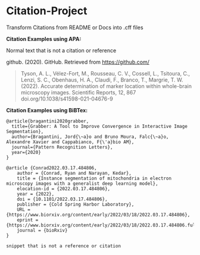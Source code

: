 # Citation-Project
Transform Citations from README or Docs into .cff files

**Citation Examples using APA:**

Normal text that is not a citation or reference

github. (2020). GitHub. Retrieved from https://github.com/

> Tyson, A. L., Vélez-Fort, M., Rousseau, C. V., Cossell, L., Tsitoura, C., Lenzi, S. C., Obenhaus, H. A., Claudi, F., Branco, T., Margrie, T. W. (2022). Accurate determination of marker location within whole-brain microscopy images. Scientific Reports, 12, 867 doi.org/10.1038/s41598-021-04676-9


**Citation Examples using BiBTex:**
```
@article{bragantini2020grabber,
  title={Grabber: A Tool to Improve Convergence in Interactive Image Segmentation},
  author={Bragantini, Jord{\~a}o and Bruno Moura, Falc{\~a}o, Alexandre Xavier and Cappabianco, F{\'a}bio AM},
  journal={Pattern Recognition Letters},
  year={2020}
}
```

```
@article {Conrad2022.03.17.484806,
	author = {Conrad, Ryan and Narayan, Kedar},
	title = {Instance segmentation of mitochondria in electron microscopy images with a generalist deep learning model},
	elocation-id = {2022.03.17.484806},
	year = {2022},
	doi = {10.1101/2022.03.17.484806},
	publisher = {Cold Spring Harbor Laboratory},
	URL = {https://www.biorxiv.org/content/early/2022/03/18/2022.03.17.484806},
	eprint = {https://www.biorxiv.org/content/early/2022/03/18/2022.03.17.484806.full.pdf},
	journal = {bioRxiv}
}
```


```snippet that is not a reference or citation ```
